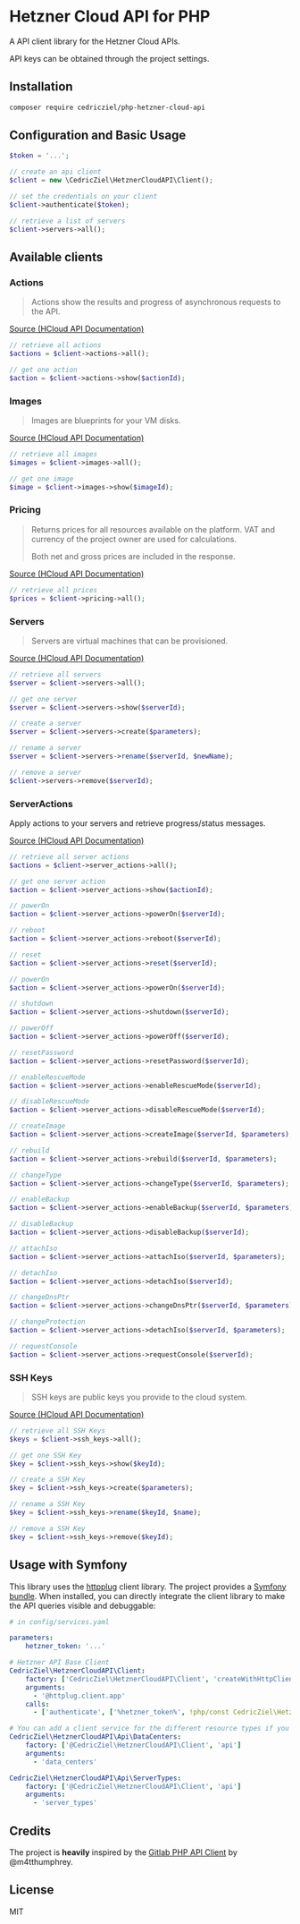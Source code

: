 # Hetzner Cloud API for PHP

A API client library for the Hetzner Cloud APIs.

API keys can be obtained through the project settings.

## Installation

```bash
composer require cedricziel/php-hetzner-cloud-api
```

## Configuration and Basic Usage

```php
$token = '...';

// create an api client
$client = new \CedricZiel\HetznerCloudAPI\Client();

// set the credentials on your client
$client->authenticate($token);

// retrieve a list of servers
$client->servers->all();
```

## Available clients

### Actions

> Actions show the results and progress of asynchronous requests to the API.

[Source (HCloud API Documentation)](https://docs.hetzner.cloud/#resources-actions)

```php
// retrieve all actions
$actions = $client->actions->all();

// get one action
$action = $client->actions->show($actionId);
```

### Images

> Images are blueprints for your VM disks.

[Source (HCloud API Documentation)](https://docs.hetzner.cloud/#resources-images)

```php
// retrieve all images
$images = $client->images->all();

// get one image
$image = $client->images->show($imageId);
```

### Pricing

> Returns prices for all resources available on the platform. VAT and currency of the project owner are used for calculations.
>  
> Both net and gross prices are included in the response.

[Source (HCloud API Documentation)](https://docs.hetzner.cloud/#resources-pricing-get)

```php
// retrieve all prices
$prices = $client->pricing->all();
```

### Servers

> Servers are virtual machines that can be provisioned.

[Source (HCloud API Documentation)](https://docs.hetzner.cloud/#resources-servers)

```php
// retrieve all servers
$server = $client->servers->all();

// get one server
$server = $client->servers->show($serverId);

// create a server
$server = $client->servers->create($parameters);

// rename a server
$server = $client->servers->rename($serverId, $newName);

// remove a server
$client->servers->remove($serverId);
```

### ServerActions

Apply actions to your servers and retrieve progress/status messages.

[Source (HCloud API Documentation)](https://docs.hetzner.cloud/#resources-server-actions)

```php
// retrieve all server actions
$actions = $client->server_actions->all();

// get one server action
$action = $client->server_actions->show($actionId);

// powerOn
$action = $client->server_actions->powerOn($serverId);

// reboot
$action = $client->server_actions->reboot($serverId);

// reset
$action = $client->server_actions->reset($serverId);

// powerOn
$action = $client->server_actions->powerOn($serverId);

// shutdown
$action = $client->server_actions->shutdown($serverId);

// powerOff
$action = $client->server_actions->powerOff($serverId);

// resetPassword
$action = $client->server_actions->resetPassword($serverId);

// enableRescueMode
$action = $client->server_actions->enableRescueMode($serverId);

// disableRescueMode
$action = $client->server_actions->disableRescueMode($serverId);

// createImage
$action = $client->server_actions->createImage($serverId, $parameters);

// rebuild
$action = $client->server_actions->rebuild($serverId, $parameters);

// changeType
$action = $client->server_actions->changeType($serverId, $parameters);

// enableBackup
$action = $client->server_actions->enableBackup($serverId, $parameters);

// disableBackup
$action = $client->server_actions->disableBackup($serverId);

// attachIso
$action = $client->server_actions->attachIso($serverId, $parameters);

// detachIso
$action = $client->server_actions->detachIso($serverId);

// changeDnsPtr
$action = $client->server_actions->changeDnsPtr($serverId, $parameters);

// changeProtection
$action = $client->server_actions->detachIso($serverId, $parameters);

// requestConsole
$action = $client->server_actions->requestConsole($serverId);
```

### SSH Keys

> SSH keys are public keys you provide to the cloud system.

[Source (HCloud API Documentation)](https://docs.hetzner.cloud/#resources-ssh-keys)

```php
// retrieve all SSH Keys
$keys = $client->ssh_keys->all();

// get one SSH Key
$key = $client->ssh_keys->show($keyId);

// create a SSH Key
$key = $client->ssh_keys->create($parameters);

// rename a SSH Key
$key = $client->ssh_keys->rename($keyId, $name);

// remove a SSH Key
$key = $client->ssh_keys->remove($keyId);
```

## Usage with Symfony

This library uses the [httpplug](http://httplug.io/) client library. The project provides a [Symfony bundle](http://docs.php-http.org/en/latest/integrations/symfony-bundle.html).
When installed, you can directly integrate the client library to make the API queries visible and debuggable:

```yaml
# in config/services.yaml

parameters:
    hetzner_token: '...'

# Hetzner API Base Client
CedricZiel\HetznerCloudAPI\Client:
    factory: ['CedricZiel\HetznerCloudAPI\Client', 'createWithHttpClient']
    arguments:
      - '@httplug.client.app'
    calls:
      - ['authenticate', ['%hetzner_token%', !php/const CedricZiel\HetznerCloudAPI\Client::AUTH_HTTP_TOKEN]]

# You can add a client service for the different resource types if you like:
CedricZiel\HetznerCloudAPI\Api\DataCenters:
    factory: ['@CedricZiel\HetznerCloudAPI\Client', 'api']
    arguments:
      - 'data_centers'

CedricZiel\HetznerCloudAPI\Api\ServerTypes:
    factory: ['@CedricZiel\HetznerCloudAPI\Client', 'api']
    arguments:
      - 'server_types'

```

## Credits

The project is **heavily** inspired by the [Gitlab PHP API Client](https://github.com/m4tthumphrey/php-gitlab-api) by @m4tthumphrey.

## License

MIT
